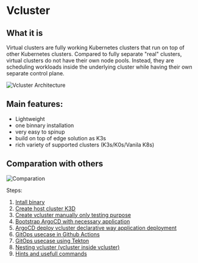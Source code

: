 # Vcluster

## What it is
Virtual clusters are fully working Kubernetes clusters that run on top of other Kubernetes clusters. Compared to fully separate "real" clusters, virtual clusters do not have their own node pools. Instead, they are scheduling workloads inside the underlying cluster while having their own separate control plane.

![Vcluster Architecture](https://www.vcluster.com/docs/media/diagrams/vcluster-architecture.svg)


## Main features:

- Lightweight 
- one binnary installation
- very easy to spinup
- build on top of edge solution as K3s
- rich variety of supported clusters (K3s/K0s/Vanila K8s)

## Comparation with others

![Comparation](https://www.vcluster.com/docs/media/vcluster-comparison.png)


Steps:
1. [Intall binary](./doc/INSTALL.md)
2. [Create host cluster K3D](./doc/HOST-CLUSTER.md)
3. [Create vcluster manually only testing purpose](./doc/VIRTUAL-CLUSTER.md)
4. [Bootstrap ArgoCD with necessary application](./doc/ARGOCD-INSTALL.md)
5. [ArgoCD deploy vcluster declarative way application deployment](./doc/ARGO-DEPLOYMENT.md)
6. [GitOps usecase in Github Actions](./doc/PIPELINE-EXAMPLE1.md)
7. [GitOps usecase using Tekton](./doc/PIPELINE-EXAMPLE2.md)
8. [Nesting vcluster (vcluster inside vcluster)](./doc/NESTING-VCLUSTER.md)
9. [Hints and usefull commands](./doc/HINTS.md)